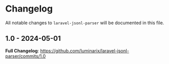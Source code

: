 # Changelog

All notable changes to `laravel-jsonl-parser` will be documented in this file.

## 1.0 - 2024-05-01

**Full Changelog**: https://github.com/luminarix/laravel-jsonl-parser/commits/1.0
